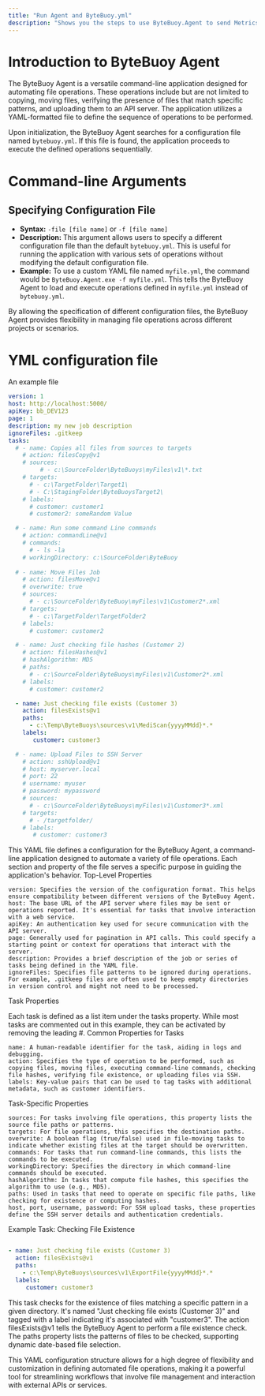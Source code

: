 ```yaml
---
title: "Run Agent and ByteBuoy.yml"
description: "Shows you the steps to use ByteBuoy.Agent to send Metrics to the API"
---
```


# Introduction to ByteBuoy Agent

The ByteBuoy Agent is a versatile command-line application designed for automating file operations. These operations include but are not limited to copying, moving files, verifying the presence of files that match specific patterns, and uploading them to an API server. The application utilizes a YAML-formatted file to define the sequence of operations to be performed.

Upon initialization, the ByteBuoy Agent searches for a configuration file named `bytebuoy.yml`. If this file is found, the application proceeds to execute the defined operations sequentially.

# Command-line Arguments

## Specifying Configuration File

- **Syntax:** `-file [file name]` or `-f [file name]`
- **Description:** This argument allows users to specify a different configuration file than the default `bytebuoy.yml`. This is useful for running the application with various sets of operations without modifying the default configuration file.
- **Example:** To use a custom YAML file named `myfile.yml`, the command would be `ByteBuoy.Agent.exe -f myfile.yml`. This tells the ByteBuoy Agent to load and execute operations defined in `myfile.yml` instead of `bytebuoy.yml`.

By allowing the specification of different configuration files, the ByteBuoy Agent provides flexibility in managing file operations across different projects or scenarios.



# YML configuration file 
An example file

```yml
version: 1
host: http://localhost:5000/
apiKey: bb_DEV123
page: 1
description: my new job description
ignoreFiles: .gitkeep
tasks:
  # - name: Copies all files from sources to targets
    # action: filesCopy@v1
    # sources: 
         # - c:\SourceFolder\ByteBuoys\myFiles\v1\*.txt
    # targets:
      # - c:\TargetFolder\Target1\
      # - C:\StagingFolder\ByteBuoysTarget2\
    # labels:
      # customer: customer1
      # customer2: someRandom Value

  # - name: Run some command Line commands
    # action: commandLine@v1
    # commands:
      # - ls -la
    # workingDirectory: c:\SourceFolder\ByteBuoy   
  
  # - name: Move Files Job
    # action: filesMove@v1
    # overwrite: true
    # sources: 
      # - c:\SourceFolder\ByteBuoy\myFiles\v1\Customer2*.xml
    # targets:
      # - c:\TargetFolder\TargetFolder2
    # labels:
      # customer: customer2

  # - name: Just checking file hashes (Customer 2)
    # action: filesHashes@v1
    # hashAlgorithm: MD5
    # paths:
      # - c:\SourceFolder\ByteBuoys\myFiles\v1\Customer2*.xml
    # labels:
      # customer: customer2

  - name: Just checking file exists (Customer 3)
    action: filesExists@v1
    paths: 
      - c:\Temp\ByteBuoys\sources\v1\MediScan{yyyyMMdd}*.*
    labels:
       customer: customer3

  # - name: Upload Files to SSH Server
    # action: sshUpload@v1
    # host: myserver.local
    # port: 22
    # username: myuser
    # password: mypassword
    # sources: 
      # - c:\SourceFolder\ByteBuoys\myFiles\v1\Customer3*.xml
    # targets:
      # - /targetfolder/
    # labels:
       # customer: customer3

```

This YAML file defines a configuration for the ByteBuoy Agent, a command-line application designed to automate a variety of file operations. Each section and property of the file serves a specific purpose in guiding the application's behavior.
Top-Level Properties

    version: Specifies the version of the configuration format. This helps ensure compatibility between different versions of the ByteBuoy Agent.
    host: The base URL of the API server where files may be sent or operations reported. It's essential for tasks that involve interaction with a web service.
    apiKey: An authentication key used for secure communication with the API server.
    page: Generally used for pagination in API calls. This could specify a starting point or context for operations that interact with the server.
    description: Provides a brief description of the job or series of tasks being defined in the YAML file.
    ignoreFiles: Specifies file patterns to be ignored during operations. For example, .gitkeep files are often used to keep empty directories in version control and might not need to be processed.

Task Properties

Each task is defined as a list item under the tasks property. While most tasks are commented out in this example, they can be activated by removing the leading #.
Common Properties for Tasks

    name: A human-readable identifier for the task, aiding in logs and debugging.
    action: Specifies the type of operation to be performed, such as copying files, moving files, executing command-line commands, checking file hashes, verifying file existence, or uploading files via SSH.
    labels: Key-value pairs that can be used to tag tasks with additional metadata, such as customer identifiers.

Task-Specific Properties

    sources: For tasks involving file operations, this property lists the source file paths or patterns.
    targets: For file operations, this specifies the destination paths.
    overwrite: A boolean flag (true/false) used in file-moving tasks to indicate whether existing files at the target should be overwritten.
    commands: For tasks that run command-line commands, this lists the commands to be executed.
    workingDirectory: Specifies the directory in which command-line commands should be executed.
    hashAlgorithm: In tasks that compute file hashes, this specifies the algorithm to use (e.g., MD5).
    paths: Used in tasks that need to operate on specific file paths, like checking for existence or computing hashes.
    host, port, username, password: For SSH upload tasks, these properties define the SSH server details and authentication credentials.

Example Task: Checking File Existence

```yaml

- name: Just checking file exists (Customer 3)
  action: filesExists@v1
  paths: 
    - c:\Temp\ByteBuoys\sources\v1\ExportFile{yyyyMMdd}*.*
  labels:
     customer: customer3
```

This task checks for the existence of files matching a specific pattern in a given directory. It's named "Just checking file exists (Customer 3)" and tagged with a label indicating it's associated with "customer3". The action filesExists@v1 tells the ByteBuoy Agent to perform a file existence check. The paths property lists the patterns of files to be checked, supporting dynamic date-based file selection.

This YAML configuration structure allows for a high degree of flexibility and customization in defining automated file operations, making it a powerful tool for streamlining workflows that involve file management and interaction with external APIs or services.